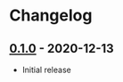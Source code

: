 # Changelog

## [0.1.0] - 2020-12-13

- Initial release

<!-- http://keepachangelog.com/ -->

<!-- [0.1.0]: https://github.com/zce/caz-pages/compare/v0.1.0...v0.1.0 -->
[0.1.0]: https://github.com/zce/caz-pages/releases/tag/v0.1.0
